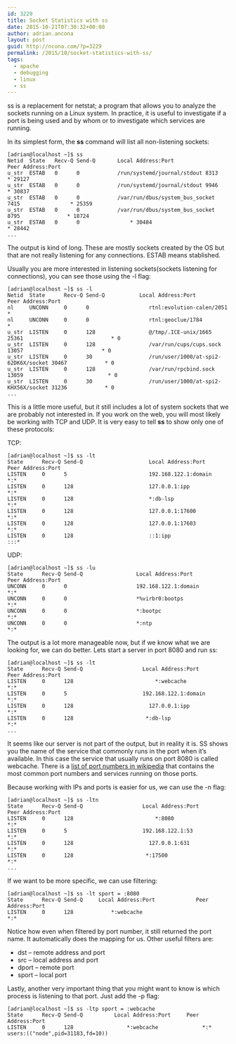 ```yaml
---
id: 3229
title: Socket Statistics with ss
date: 2015-10-21T07:30:32+00:00
author: adrian.ancona
layout: post
guid: http://ncona.com/?p=3229
permalink: /2015/10/socket-statistics-with-ss/
tags:
  - apache
  - debugging
  - linux
  - ss
---
```

ss is a replacement for netstat; a program that allows you to analyze the sockets running on a Linux system. In practice, it is useful to investigate if a port is being used and by whom or to investigate which services are running.

In its simplest form, the **ss** command will list all non-listening sockets:

```
[adrian@localhost ~]$ ss
Netid  State   Recv-Q Send-Q       Local Address:Port                          Peer Address:Port
u_str  ESTAB   0      0            /run/systemd/journal/stdout 8313                    * 29127
u_str  ESTAB   0      0            /run/systemd/journal/stdout 9946                    * 30837
u_str  ESTAB   0      0            /var/run/dbus/system_bus_socket 7415                * 25359
u_str  ESTAB   0      0            /var/run/dbus/system_bus_socket  8795               * 18724
u_str  ESTAB   0      0                * 30484                                         * 28442
...
```

<!--more-->

The output is kind of long. These are mostly sockets created by the OS but that are not really listening for any connections. ESTAB means stablished.

Usually you are more interested in listening sockets(sockets listening for connections), you can see those using the -l flag:

```
[adrian@localhost ~]$ ss -l
Netid  State      Recv-Q Send-Q           Local Address:Port                             Peer Address:Port
nl     UNCONN     0      0                   rtnl:evolution-calen/2051                             *
nl     UNCONN     0      0                   rtnl:geoclue/1784                                     *
u_str  LISTEN     0      128                 @/tmp/.ICE-unix/1665 25361                            * 0
u_str  LISTEN     0      128                 /var/run/cups/cups.sock 13057                         * 0
u_str  LISTEN     0      30                  /run/user/1000/at-spi2-62DK6X/socket 30467            * 0
u_str  LISTEN     0      128                 /var/run/rpcbind.sock 13059                           * 0
u_str  LISTEN     0      30                  /run/user/1000/at-spi2-KHX56X/socket 31236            * 0
...
```

This is a little more useful, but it still includes a lot of system sockets that we are probably not interested in. If you work on the web, you will most likely be working with TCP and UDP. It is very easy to tell **ss** to show only one of these protocols:

TCP:

```
[adrian@localhost ~]$ ss -lt
State      Recv-Q Send-Q                     Local Address:Port                     Peer Address:Port
LISTEN     0      5                          192.168.122.1:domain                          *:*
LISTEN     0      128                        127.0.0.1:ipp                                 *:*
LISTEN     0      128                        *:db-lsp                                      *:*
LISTEN     0      128                        127.0.0.1:17600                               *:*
LISTEN     0      128                        127.0.0.1:17603                               *:*
LISTEN     0      128                        ::1:ipp                                       :::*
```

UDP:

```
[adrian@localhost ~]$ ss -lu
State      Recv-Q Send-Q                 Local Address:Port                        Peer Address:Port
UNCONN     0      0                      192.168.122.1:domain                             *:*
UNCONN     0      0                      *%virbr0:bootps                                  *:*
UNCONN     0      0                      *:bootpc                                         *:*
UNCONN     0      0                      *:ntp                                            *:*
```

The output is a lot more manageable now, but if we know what we are looking for, we can do better. Lets start a server in port 8080 and run ss:

```
[adrian@localhost ~]$ ss -lt
State      Recv-Q Send-Q                   Local Address:Port                     Peer Address:Port
LISTEN     0      128                          *:webcache                               *:*
LISTEN     0      5                        192.168.122.1:domain                         *:*
LISTEN     0      128                        127.0.0.1:ipp                              *:*
LISTEN     0      128                       *:db-lsp                                    *:*
...
```

It seems like our server is not part of the output, but in reality it is. SS shows you the name of the service that commonly runs in the port when it&#8217;s available. In this case the service that usually runs on port 8080 is called webcache. There is a [list of port numbers in wikipedia](https://en.wikipedia.org/wiki/List_of_TCP_and_UDP_port_numbers) that contains the most common port numbers and services running on those ports.

Because working with IPs and ports is easier for us, we can use the -n flag:

```
[adrian@localhost ~]$ ss -ltn
State      Recv-Q Send-Q                   Local Address:Port                     Peer Address:Port
LISTEN     0      128                          *:8080                               *:*
LISTEN     0      5                        192.168.122.1:53                         *:*
LISTEN     0      128                        127.0.0.1:631                          *:*
LISTEN     0      128                       *:17500                                 *:*
...
```

If we want to be more specific, we can use filtering:

```
[adrian@localhost ~]$ ss -lt sport = :8080
State      Recv-Q Send-Q     Local Address:Port             Peer Address:Port
LISTEN     0      128            *:webcache                         *:*
```

Notice how even when filtered by port number, it still returned the port name. It automatically does the mapping for us. Other useful filters are:

  * dst &#8211; remote address and port
  * src &#8211; local address and port
  * dport &#8211; remote port
  * sport &#8211; local port

Lastly, another very important thing that you might want to know is which process is listening to that port. Just add the -p flag:

```
[adrian@localhost ~]$ ss -ltp sport = :webcache
State      Recv-Q Send-Q          Local Address:Port     Peer Address:Port
LISTEN     0      128                 *:webcache              *:*            users:(("node",pid=31183,fd=10))
```
